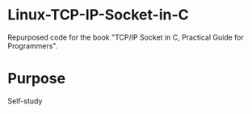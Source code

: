 # Linux-TCP-IP-Socket-in-C
Repurposed code for the book "TCP/IP Socket in C, Practical Guide for Programmers".

# Purpose
Self-study
